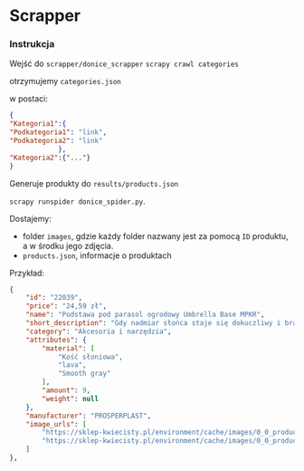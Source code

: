 # Scrapper

### Instrukcja
Wejść do `scrapper/donice_scrapper`
`scrapy crawl categories`

otrzymujemy `categories.json`

 w postaci:

```json
{
"Kategoria1":{
"Podkategoria1": "link",
"Podkategoria2": "link"
            },
"Kategoria2":{"..."}
}
```
Generuje produkty do `results/products.json`

`scrapy runspider donice_spider.py`.

Dostajemy:
- folder `images`, gdzie każdy folder nazwany jest za pomocą `ID` produktu, a w środku jego zdjęcia.
- `products.json`, informacje o produktach

Przykład:

```json
{
    "id": "22039",
    "price": "24,59 zł",
    "name": "Podstawa pod parasol ogrodowy Umbrella Base MPKR",
    "short_description": "Gdy nadmiar słońca staje się dokuczliwy i brakuje naturalnej osłony drzew, wszechobecne parasole ożywiają prywatne ogrody i strefy publiczne, na stałe wpisując się w letni krajobraz. Tu istotna jest odpowiednio dobrana podstawa, gwarantująca nasze bezpieczeństwo i maksymalną stabilność parasola, którą to Umbrella Base zyskuje tylko po całkowitym wypełnieniu jej mieszaniną piasku i wody lub żwirem. Niezwykle trwała, wykonana z odpornego na działanie czynników atmosferycznych i wytrzymałego tworzywa. Podstawa wyposażona jest w pasujący do większości parasoli dostępnych na rynku grot do zamocowania sztyla.",
    "category": "Akcesoria i narzędzia",
    "attributes": {
        "material": [
            "Kość słoniowa",
            "lava",
            "Smooth gray"
        ],
        "amount": 9,
        "weight": null
    },
    "manufacturer": "PROSPERPLAST",
    "image_urls": [
        "https://sklep-kwiecisty.pl/environment/cache/images/0_0_productGfx_14661/Podstawa-pod-parasol-Umbrella-Base.jpg",
        "https://sklep-kwiecisty.pl/environment/cache/images/0_0_productGfx_14657/Podstawa-pod-parasol-Umbrella-Base.jpg"
    ]
},
```



